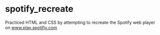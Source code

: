 # spotify_recreate

Practiced HTML and CSS by attempting to
recreate the Spotify web player on
www.play.spotifiy.com
